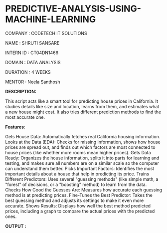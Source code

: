 # PREDICTIVE-ANALYSIS-USING-MACHINE-LEARNING

COMPANY : CODETECH IT SOLUTIONS

NAME : SHRUTI SANSARE

INTERN ID : CT04DN1466

DOMAIN : DATA ANALYSIS 

DURATION : 4 WEEKS

MENTOR : Neela Santhosh 

**DESCRIPTION:**

This script acts like a smart tool for predicting house prices in California. It studies details like size and location, learns from them, and estimates what a new house might cost. It also tries different prediction methods to find the most accurate one.

**Features**:

Gets House Data: Automatically fetches real California housing information.
Looks at the Data (EDA): Checks for missing information, shows how house prices are spread out, and finds out which factors are most connected to house prices (like whether more rooms mean higher prices).
Gets Data Ready: Organizes the house information, splits it into parts for learning and testing, and makes sure all numbers are on a similar scale so the computer can understand them better.
Picks Important Factors: Identifies the most important details about a house that help in predicting its price.
Trains Different Predictors: Uses several "guessing methods" (like simple math, a "forest" of decisions, or a "boosting" method) to learn from the data.
Checks How Good the Guesses Are: Measures how accurate each guessing method is at predicting prices.
Fine-Tunes the Best Predictor: Takes the best guessing method and adjusts its settings to make it even more accurate.
Shows Results: Displays how well the best method predicted prices, including a graph to compare the actual prices with the predicted ones.

**OUTPUT :**

